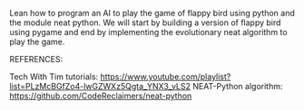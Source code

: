 Lean how to program an AI to play the game of flappy bird using python and the module neat python. We will start by building a version of flappy bird using pygame and end by implementing the evolutionary neat algorithm to play the game. 

REFERENCES: 

Tech With Tim tutorials: https://www.youtube.com/playlist?list=PLzMcBGfZo4-lwGZWXz5Qgta_YNX3_vLS2
NEAT-Python algorithm: https://github.com/CodeReclaimers/neat-python